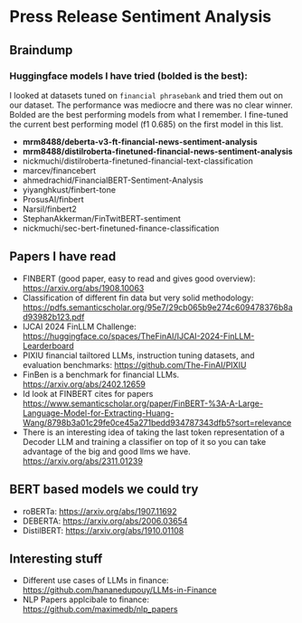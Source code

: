 # Press Release Sentiment Analysis


## Braindump


### Huggingface models I have tried (bolded is the best):
I looked at datasets tuned on `financial phrasebank` and tried them out on our dataset. The performance was mediocre and there was no clear winner. Bolded are the best performing models from what I remember. I fine-tuned the current best performing model (f1 0.685) on the first model in this list.

- **mrm8488/deberta-v3-ft-financial-news-sentiment-analysis**
- **mrm8488/distilroberta-finetuned-financial-news-sentiment-analysis**
- nickmuchi/distilroberta-finetuned-financial-text-classification
- marcev/financebert
- ahmedrachid/FinancialBERT-Sentiment-Analysis
- yiyanghkust/finbert-tone
- ProsusAI/finbert
- Narsil/finbert2
- StephanAkkerman/FinTwitBERT-sentiment
- nickmuchi/sec-bert-finetuned-finance-classification

## Papers I have read

- FINBERT (good paper, easy to read and gives good overview): https://arxiv.org/abs/1908.10063
- Classification of different fin data but very solid methodology: https://pdfs.semanticscholar.org/95e7/29cb065b9e274c609478376b8ad93982b123.pdf
- IJCAI 2024 FinLLM Challenge: https://huggingface.co/spaces/TheFinAI/IJCAI-2024-FinLLM-Learderboard 
- PIXIU financial tailtored LLMs, instruction tuning datasets, and evaluation benchmarks: https://github.com/The-FinAI/PIXIU
- FinBen is a benchmark for financial LLMs. https://arxiv.org/abs/2402.12659 
- Id look at FINBERT cites for papers https://www.semanticscholar.org/paper/FinBERT-%3A-A-Large-Language-Model-for-Extracting-Huang-Wang/8798b3a01c29fe0ce45a271bedd934787343dfb5?sort=relevance 
- There is an interesting idea of taking the last token representation of a Decoder LLM and training a classifier on top of it so you can take advantage of the big and good llms we have. https://arxiv.org/abs/2311.01239


## BERT based models we could try
- roBERTa: https://arxiv.org/abs/1907.11692
- DEBERTA: https://arxiv.org/abs/2006.03654
- DistilBERT: https://arxiv.org/abs/1910.01108


## Interesting stuff
- Different use cases of LLMs in finance: https://github.com/hananedupouy/LLMs-in-Finance
- NLP Papers applcibale to finance: https://github.com/maximedb/nlp_papers 
